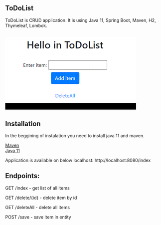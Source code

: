 ## **ToDoList**
ToDoList is CRUD application. It is using Java 11, Spring Boot, Maven, H2, Thymeleaf, Lombok.

##
![](screenshot.gif)
## **Installation**
In the beggining of instalation you need to install java 11 and maven.

[Maven](https://maven.apache.org/download.cgi) \
[Java 11](https://adoptopenjdk.net/)

Application is available on below localhost: http://localhost:8080/index

## Endpoints:
GET /index - get list of all items

GET /delete/{id} - delete item by id

GET /deleteAll - delete all items

POST /save - save item in entity 
